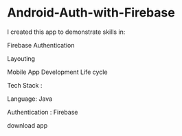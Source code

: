 # Android-Auth-with-Firebase

I created this app to demonstrate skills in:



Firebase Authentication

Layouting

Mobile App Development Life cycle



Tech Stack :

Language: Java

Authentication : Firebase

download app
